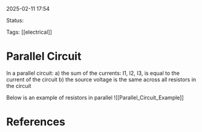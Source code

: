 2025-02-11 17:54 

Status:

Tags: [[electrical]]
# Parallel Circuit

In a parallel circuit:
a) the sum of the currents: I1, I2, I3, is equal to the current of the circuit
b) the source voltage is the same across all resistors in the circuit

Below is an example of resistors in parallel
![[Parallel_Circuit_Example]]
# References


